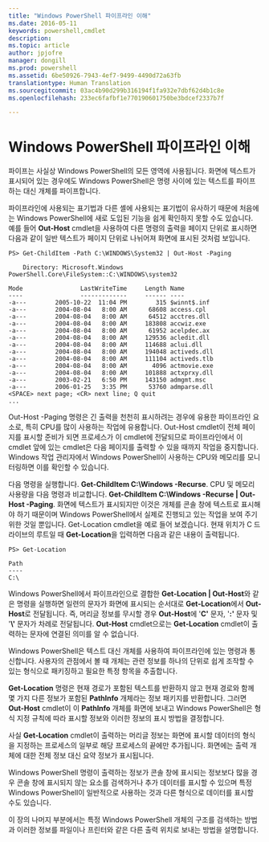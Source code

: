 ```yaml
---
title: "Windows PowerShell 파이프라인 이해"
ms.date: 2016-05-11
keywords: powershell,cmdlet
description: 
ms.topic: article
author: jpjofre
manager: dongill
ms.prod: powershell
ms.assetid: 6be50926-7943-4ef7-9499-4490d72a63fb
translationtype: Human Translation
ms.sourcegitcommit: 03ac4b90d299b316194f1fa932e7dbf62d4b1c8e
ms.openlocfilehash: 233ec6fafbf1e770190601750be3bdcef2337b7f

---
```


# Windows PowerShell 파이프라인 이해
파이프는 사실상 Windows PowerShell의 모든 영역에 사용됩니다. 화면에 텍스트가 표시되어 있는 경우에도 Windows PowerShell은 명령 사이에 있는 텍스트를 파이프하는 대신 개체를 파이프합니다.

파이프라인에 사용되는 표기법과 다른 셸에 사용되는 표기법이 유사하기 때문에 처음에는 Windows PowerShell에 새로 도입된 기능을 쉽게 확인하지 못할 수도 있습니다. 예를 들어 **Out\-Host** cmdlet을 사용하여 다른 명령의 출력을 페이지 단위로 표시하면 다음과 같이 일반 텍스트가 페이지 단위로 나뉘어져 화면에 표시된 것처럼 보입니다.

```
PS> Get-ChildItem -Path C:\WINDOWS\System32 | Out-Host -Paging

    Directory: Microsoft.Windows PowerShell.Core\FileSystem::C:\WINDOWS\system32

Mode                LastWriteTime     Length Name
----                -------------     ------ ----
-a---        2005-10-22  11:04 PM        315 $winnt$.inf
-a---        2004-08-04   8:00 AM      68608 access.cpl
-a---        2004-08-04   8:00 AM      64512 acctres.dll
-a---        2004-08-04   8:00 AM     183808 accwiz.exe
-a---        2004-08-04   8:00 AM      61952 acelpdec.ax
-a---        2004-08-04   8:00 AM     129536 acledit.dll
-a---        2004-08-04   8:00 AM     114688 aclui.dll
-a---        2004-08-04   8:00 AM     194048 activeds.dll
-a---        2004-08-04   8:00 AM     111104 activeds.tlb
-a---        2004-08-04   8:00 AM       4096 actmovie.exe
-a---        2004-08-04   8:00 AM     101888 actxprxy.dll
-a---        2003-02-21   6:50 PM     143150 admgmt.msc
-a---        2006-01-25   3:35 PM      53760 admparse.dll
<SPACE> next page; <CR> next line; Q quit
...
```

Out\-Host \-Paging 명령은 긴 출력을 천천히 표시하려는 경우에 유용한 파이프라인 요소로, 특히 CPU를 많이 사용하는 작업에 유용합니다. Out\-Host cmdlet이 전체 페이지를 표시할 준비가 되면 프로세스가 이 cmdlet에 전달되므로 파이프라인에서 이 cmdlet 앞에 있는 cmdlet은 다음 페이지를 출력할 수 있을 때까지 작업을 중지합니다. Windows 작업 관리자에서 Windows PowerShell이 사용하는 CPU와 메모리를 모니터링하면 이를 확인할 수 있습니다.

다음 명령을 실행합니다. **Get\-ChildItem C:\\Windows \-Recurse**. CPU 및 메모리 사용량을 다음 명령과 비교합니다. **Get\-ChildItem C:\\Windows \-Recurse | Out\-Host \-Paging**. 화면에 텍스트가 표시되지만 이것은 개체를 콘솔 창에 텍스트로 표시해야 하기 때문이며 Windows PowerShell에서 실제로 진행되고 있는 작업을 보여 주기 위한 것일 뿐입니다. Get\-Location cmdlet을 예로 들어 보겠습니다. 현재 위치가 C 드라이브의 루트일 때 **Get\-Location**을 입력하면 다음과 같은 내용이 출력됩니다.

```
PS> Get-Location

Path
----
C:\
```

Windows PowerShell에서 파이프라인으로 결합한 **Get\-Location | Out\-Host**와 같은 명령을 실행하면 일련의 문자가 화면에 표시되는 순서대로 **Get\-Location**에서 **Out\-Host**로 전달됩니다. 즉, 머리글 정보를 무시할 경우 **Out\-Host**에 '**C'** 문자, '**:'** 문자 및 '**\\'** 문자가 차례로 전달됩니다. **Out\-Host** cmdlet으로는 **Get\-Location** cmdlet이 출력하는 문자에 연결된 의미를 알 수 없습니다.

Windows PowerShell은 텍스트 대신 개체를 사용하여 파이프라인에 있는 명령과 통신합니다. 사용자의 관점에서 볼 때 개체는 관련 정보를 하나의 단위로 쉽게 조작할 수 있는 형식으로 패키징하고 필요한 특정 항목을 추출합니다.

**Get\-Location** 명령은 현재 경로가 포함된 텍스트를 반환하지 않고 현재 경로와 함께 몇 가지 다른 정보가 포함된 **PathInfo** 개체라는 정보 패키지를 반환합니다. 그러면 **Out\-Host** cmdlet이 이 **PathInfo** 개체를 화면에 보내고 Windows PowerShell은 형식 지정 규칙에 따라 표시할 정보와 이러한 정보의 표시 방법을 결정합니다.

사실 **Get\-Location** cmdlet이 출력하는 머리글 정보는 화면에 표시할 데이터의 형식을 지정하는 프로세스의 일부로 해당 프로세스의 끝에만 추가됩니다. 화면에는 출력 개체에 대한 전체 정보 대신 요약 정보가 표시됩니다.

Windows PowerShell 명령이 출력하는 정보가 콘솔 창에 표시되는 정보보다 많을 경우 콘솔 창에 표시되지 않는 요소를 검색하거나 추가 데이터를 표시할 수 있으며 특정 Windows PowerShell이 일반적으로 사용하는 것과 다른 형식으로 데이터를 표시할 수도 있습니다.

이 장의 나머지 부분에서는 특정 Windows PowerShell 개체의 구조를 검색하는 방법과 이러한 정보를 파일이나 프린터와 같은 다른 출력 위치로 보내는 방법을 설명합니다.




<!--HONumber=Jun16_HO4-->


